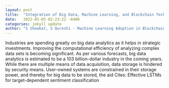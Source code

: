 ```yaml
---
layout: post
title:  "Integration of Big Data, Machine Learning, and Blockchain Technology"
date:   2022-05-05 02:23:22 -0400
categories: jekyll update
author: "S Showkat, S Qureshi - Machine Learning Adoption in Blockchain-Based"
---
```

Industries are spending greatly on big data analytics as it helps in strategic investments. Improving the computational efficiency of analyzing complex data sets is becoming significant. As per various forecasts, big data analytics is estimated to be a 103 billion-dollar industry in the coming years. While there are multiple means of data acquisition, data storage is hindered by security means. User-owned systems are constrained in their storage power, and thereby for big data to be stored, the aid Cites: Effective LSTMs for target-dependent sentiment classification